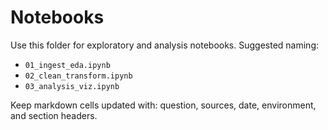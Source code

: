 # Notebooks

Use this folder for exploratory and analysis notebooks. Suggested naming:

- `01_ingest_eda.ipynb`
- `02_clean_transform.ipynb`
- `03_analysis_viz.ipynb`

Keep markdown cells updated with: question, sources, date, environment, and section headers.
